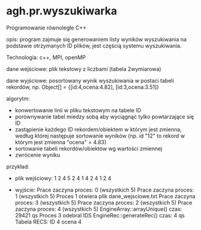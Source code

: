 agh.pr.wyszukiwarka
===================

Programowanie równoległe C++

opis: program zajmuje się generowaniem listy wyników wyszukiwania na podstawie otrzymanych ID plików, jest częścią systemu wyszukiwania.

Technologia: c++, MPI, openMP

dane wejściowe: plik tekstowy z liczbami (tabela 2wymiarowa)

dane wyjściowe: posortowany wynik wyszukiwania w postaci tabeli rekordów, np.
Object[] = {[id:4,ocena:4.82], [id:3,ocena:3.51]}

algorytm:
- konwertowanie linii w pliku tekstowym na tabele ID
- porównywanie tabel miedzy sobą aby wyciągnąć tylko powtarzające się ID
- zastąpienie każdego ID rekordem/obiektem w którym jest zmienna, według której następuje sortowanie wyników (np. id "12" to rekord w którym jest zmienna "ocena" = 4.83)
- sortowanie tabeli rekordów/obiektów wg wartości zmiennej
- zwrócenie wyniku


przykład:
- plik wejściowy:
1 2 4 5
2 4
1 4
2 4
1 2 4 

- wyjście:
Prace zaczyna proces: 0 (wszystkich 5) 
Prace zaczyna proces: 1 (wszystkich 5) 
Proces 1 otwiera plik dane_wejsciowe.txt
Prace zaczyna proces: 3 (wszystkich 5) 
Prace zaczyna proces: 2 (wszystkich 5) 
Prace zaczyna proces: 4 (wszystkich 5) 
EngineArray::arrayUnique() czas: 29421 qs 
Proces 3 odebral IDS
EngineRec::generateRec() czas: 4 qs 
Tabela RECS:
ID 4 ocena 4
